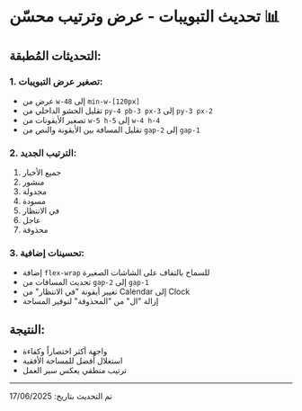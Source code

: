 # تحديث التبويبات - عرض وترتيب محسّن 📊

## التحديثات المُطبقة:

### 1. **تصغير عرض التبويبات:**
- عرض من `w-48` إلى `min-w-[120px]`
- تقليل الحشو الداخلي من `py-4 pb-3 px-3` إلى `py-3 px-2`
- تصغير الأيقونات من `w-5 h-5` إلى `w-4 h-4`
- تقليل المسافة بين الأيقونة والنص من `gap-2` إلى `gap-1`

### 2. **الترتيب الجديد:**
1. جميع الأخبار
2. منشور
3. مجدولة
4. مسودة
5. في الانتظار
6. عاجل
7. محذوفة

### 3. **تحسينات إضافية:**
- إضافة `flex-wrap` للسماح بالتفاف على الشاشات الصغيرة
- تحديث المسافات من `gap-2` إلى `gap-1`
- تغيير أيقونة "في الانتظار" من Calendar إلى Clock
- إزالة "ال" من "المحذوفة" لتوفير المساحة

## النتيجة:
- واجهة أكثر اختصاراً وكفاءة
- استغلال أفضل للمساحة الأفقية
- ترتيب منطقي يعكس سير العمل

---

تم التحديث بتاريخ: 17/06/2025 